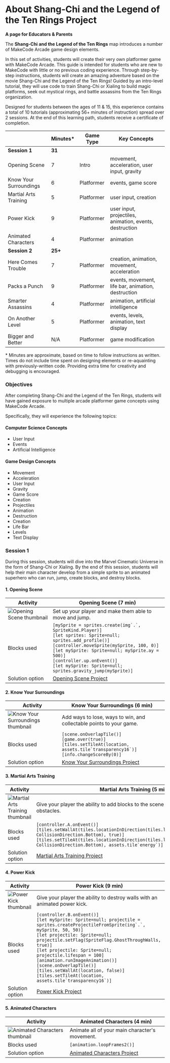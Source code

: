 # About Shang-Chi and the Legend of the Ten Rings Project

**A page for Educators & Parents**

The **Shang-Chi and the Legend of the Ten Rings** map introduces a number of MakeCode Arcade game design elements.

In this set of activities, students will create their very own platformer game with MakeCode Arcade. This guide is intended for students who are new to MakeCode with little or no previous coding experience. Through step-by-step instructions, students will create an amazing adventure based on the movie Shang-Chi and the Legend of the Ten Rings! Guided by an intro-level tutorial, they will use code to train Shang-Chi or Xialing to build magic platforms, seek out mystical rings, and battle assassins from the Ten Rings organization.

Designed for students between the ages of 11 & 15, this experience contains a total of 10 tutorials (approximating 56+ minutes of instruction) spread over 2 sessions.  At the end of this learning path, students receive a certificate of completion.

|                 | Minutes* | Game Type | Key Concepts |
| --------------- | -------- | --------- | ------------ |
| **Session 1** | **31** |  |  |
| Opening Scene | 7 | Intro | movement, acceleration, user input, gravity |
| Know Your Surroundings | 6 | Platformer | events, game score |
| Martial Arts Training | 5 | Platformer | user input, creation |
| Power Kick | 9 | Platformer | user input, projectiles, animation, events, destruction |
| Animated Characters | 4 | Platformer | animation |
| **Session 2** | **25+** |  |  |
| Here Comes Trouble | 7 | Platformer | creation, animation, movement, acceleration |
| Packs a Punch | 9 | Platformer | events, movement, life bar, animation, destruction |
| Smarter Assassins | 4 | Platformer | animation, artificial intelligence |
| On Another Level | 5 | Platformer | events, levels, animation, text display |
| Bigger and Better | N/A | Platformer | game modification |

\* Minutes are approximate, based on time to follow instructions as written. Times do not include time spent on designing elements or re-aquainting with previously-written code. Providing extra time for creativity and debugging is encouraged.

### Objectives 

After completing Shang-Chi and the Legend of the Ten Rings, students will have gained exposure to multiple arcade platformer game concepts using MakeCode Arcade.

Specifically, they will experience the following topics:

#### Computer Science Concepts

- User Input
- Events
- Artificial Intelligence

#### Game Design Concepts

- Movement
- Acceleration
- User Input
- Gravity
- Game Score
- Creation
- Projectiles
- Animation
- Destruction
- Creation
- Life Bar
- Levels
- Text Display

### Session 1

During this session, students will dive into the Marvel Cinematic Universe in the form of Shang-Chi or Xialing. By the end of this session, students will help their main character develop from a simple sprite to an animated superhero who can run, jump, create blocks, and destroy blocks.

#### 1. Opening Scene
| Activity | Opening Scene (7 min) |
|---|---|
| ![Opening Scene thumbnail](/static/skillmap/sc/sc1.gif) | Set up your player and make them able to move and jump. |
| Blocks used | ``[mySprite = sprites.create(img`.`, SpriteKind.Player)]``<br/>``[let sprites: Sprite=null; sprites.add_profile()]``<br/>``[controller.moveSprite(mySprite, 100, 0)]``<br/>``[let mySprite: Sprite=null; mySprite.ay = 500)]``<br/>``[controller.up.onEvent()]``<br/>``[let mySprite: Sprite=null; sprites.gravity_jump(mySprite)]`` |
| Solution option | [Opening Scene Project](https://makecode.com/_Lhg5WrHfdi6w) |

#### 2. Know Your Surroundings
| Activity | Know Your Surroundings (6 min) |
|---|---|
| ![Know Your Surroundings thumbnail](/static/skillmap/sc/sc2.gif) | Add ways to lose, ways to win, and collectable points to your game. |
| Blocks used | ``[scene.onOverlapTile()]``<br/>``[game.over(true)]``<br/>``[tiles.setTileAt(location, assets.tile`transparency16`)]``<br/>``[info.changeScoreBy(0)]`` |
| Solution option | [Know Your Surroundings Project](https://makecode.com/_2CxDbh65PhLK) |

#### 3. Martial Arts Training
| Activity | Martial Arts Training (5 min) |
|---|---|
| ![Martial Arts Training thumbnail](/static/skillmap/sc/sc3.gif) | Give your player the ability to add blocks to the scene so you can get past obstacles. |
| Blocks used | ``[controller.A.onEvent()]``<br/>``[tiles.setWallAt(tiles.locationInDirection(tiles.locationOfSprite(mySprite), CollisionDirection.Bottom), true)]``<br/>``[tiles.setTileAt(tiles.locationInDirection(tiles.locationOfSprite(mySprite), CollisionDirection.Bottom), assets.tile`energy`)]`` |
| Solution option | [Martial Arts Training Project](https://makecode.com/_Motixg6bb5qu) |

#### 4. Power Kick
| Activity | Power Kick (9 min) |
|---|---|
| ![Power Kick thumbnail](/static/skillmap/sc/sc4.gif) | Give your player the ability to destroy walls with an animated power kick. |
| Blocks used | ``[controller.B.onEvent()]``<br/>``[let mySprite: Sprite=null; projectile = sprites.createProjectileFromSprite(ing`.`, mySprite, 50, 50)]``<br/>``[let projectile: Sprite=null; projectile.setFlag(SpriteFlag.GhostThroughWalls, true)]``<br/>``[let projectile: Sprite=null; projectile.lifespan = 100]``<br/>``[animation.runImageAnimation()]``<br/>``[scene.onOverlapTile()]``<br/>``[tiles.setWallAt(location, false)]``<br/>``[tiles.setTileAt(location, assets.tile`transparency16`)]`` |
| Solution option | [Power Kick Project](https://makecode.com/_Eht4eM507Ecd) |

#### 5. Animated Characters
| Activity | Animated Characters (4 min) |
|---|---|
| ![Animated Characters thumbnail](/static/skillmap/sc/sc5.gif) | Animate all of your main character's movement. |
| Blocks used | ``[animation.loopFrames2()]`` |
| Solution option | [Animated Characters Project](https://makecode.com/_Hah20XFTtdya) |